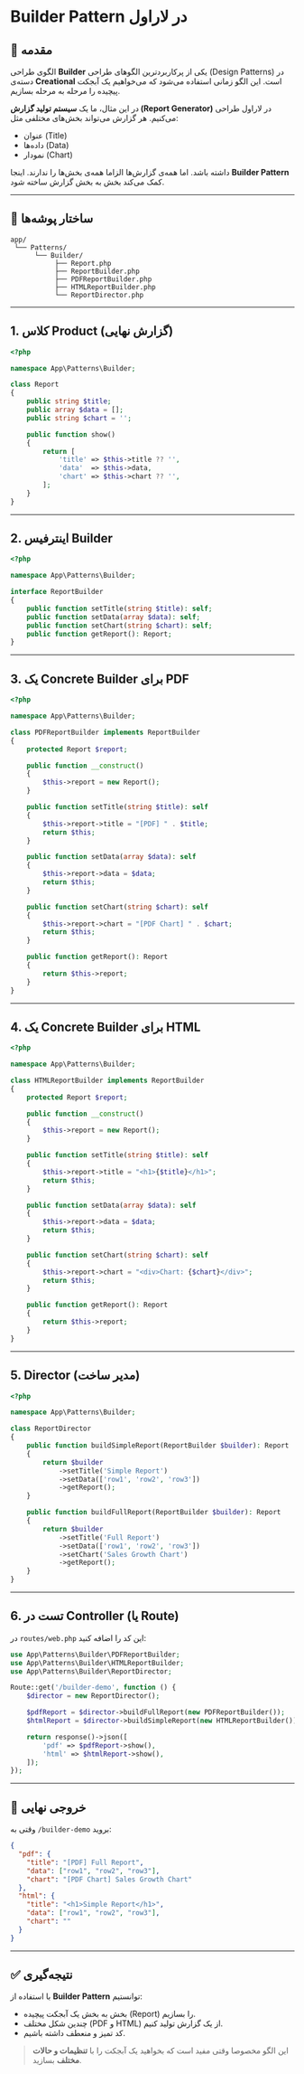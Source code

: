 # Builder Pattern در لاراول

## 📖 مقدمه

الگوی طراحی **Builder** یکی از پرکاربردترین الگوهای طراحی (Design Patterns) در دسته‌ی **Creational** است. این الگو زمانی استفاده می‌شود که می‌خواهیم یک آبجکت پیچیده را مرحله به مرحله بسازیم.

در این مثال، ما یک **سیستم تولید گزارش (Report Generator)** در لاراول طراحی می‌کنیم. هر گزارش می‌تواند بخش‌های مختلفی مثل:

* عنوان (Title)
* داده‌ها (Data)
* نمودار (Chart)

داشته باشد. اما همه‌ی گزارش‌ها الزاما همه‌ی بخش‌ها را ندارند. اینجا **Builder Pattern** کمک می‌کند بخش به بخش گزارش ساخته شود.

---

## 📂 ساختار پوشه‌ها

```
app/
 └── Patterns/
      └── Builder/
           ├── Report.php
           ├── ReportBuilder.php
           ├── PDFReportBuilder.php
           ├── HTMLReportBuilder.php
           └── ReportDirector.php
```

---

## 1. کلاس Product (گزارش نهایی)

```php
<?php

namespace App\Patterns\Builder;

class Report
{
    public string $title;
    public array $data = [];
    public string $chart = '';

    public function show()
    {
        return [
            'title' => $this->title ?? '',
            'data'  => $this->data,
            'chart' => $this->chart ?? '',
        ];
    }
}
```

---

## 2. اینترفیس Builder

```php
<?php

namespace App\Patterns\Builder;

interface ReportBuilder
{
    public function setTitle(string $title): self;
    public function setData(array $data): self;
    public function setChart(string $chart): self;
    public function getReport(): Report;
}
```

---

## 3. یک Concrete Builder برای PDF

```php
<?php

namespace App\Patterns\Builder;

class PDFReportBuilder implements ReportBuilder
{
    protected Report $report;

    public function __construct()
    {
        $this->report = new Report();
    }

    public function setTitle(string $title): self
    {
        $this->report->title = "[PDF] " . $title;
        return $this;
    }

    public function setData(array $data): self
    {
        $this->report->data = $data;
        return $this;
    }

    public function setChart(string $chart): self
    {
        $this->report->chart = "[PDF Chart] " . $chart;
        return $this;
    }

    public function getReport(): Report
    {
        return $this->report;
    }
}
```

---

## 4. یک Concrete Builder برای HTML

```php
<?php

namespace App\Patterns\Builder;

class HTMLReportBuilder implements ReportBuilder
{
    protected Report $report;

    public function __construct()
    {
        $this->report = new Report();
    }

    public function setTitle(string $title): self
    {
        $this->report->title = "<h1>{$title}</h1>";
        return $this;
    }

    public function setData(array $data): self
    {
        $this->report->data = $data;
        return $this;
    }

    public function setChart(string $chart): self
    {
        $this->report->chart = "<div>Chart: {$chart}</div>";
        return $this;
    }

    public function getReport(): Report
    {
        return $this->report;
    }
}
```

---

## 5. Director (مدیر ساخت)

```php
<?php

namespace App\Patterns\Builder;

class ReportDirector
{
    public function buildSimpleReport(ReportBuilder $builder): Report
    {
        return $builder
            ->setTitle('Simple Report')
            ->setData(['row1', 'row2', 'row3'])
            ->getReport();
    }

    public function buildFullReport(ReportBuilder $builder): Report
    {
        return $builder
            ->setTitle('Full Report')
            ->setData(['row1', 'row2', 'row3'])
            ->setChart('Sales Growth Chart')
            ->getReport();
    }
}
```

---

## 6. تست در Controller (یا Route)

در `routes/web.php` این کد را اضافه کنید:

```php
use App\Patterns\Builder\PDFReportBuilder;
use App\Patterns\Builder\HTMLReportBuilder;
use App\Patterns\Builder\ReportDirector;

Route::get('/builder-demo', function () {
    $director = new ReportDirector();

    $pdfReport = $director->buildFullReport(new PDFReportBuilder());
    $htmlReport = $director->buildSimpleReport(new HTMLReportBuilder());

    return response()->json([
        'pdf' => $pdfReport->show(),
        'html' => $htmlReport->show(),
    ]);
});
```

---

## 🎯 خروجی نهایی

وقتی به `/builder-demo` بروید:

```json
{
  "pdf": {
    "title": "[PDF] Full Report",
    "data": ["row1", "row2", "row3"],
    "chart": "[PDF Chart] Sales Growth Chart"
  },
  "html": {
    "title": "<h1>Simple Report</h1>",
    "data": ["row1", "row2", "row3"],
    "chart": ""
  }
}
```

---

## ✅ نتیجه‌گیری

با استفاده از **Builder Pattern** توانستیم:

* بخش به بخش یک آبجکت پیچیده (Report) را بسازیم.
* چندین شکل مختلف (PDF و HTML) از یک گزارش تولید کنیم.
* کد تمیز و منعطف داشته باشیم.

> این الگو مخصوصا وقتی مفید است که بخواهید یک آبجکت را با **تنظیمات و حالات مختلف** بسازید.
